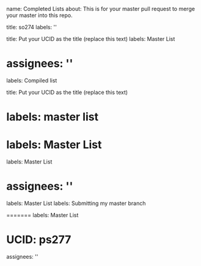 name: Completed Lists
about: This is for your master pull request to merge your master into this repo.


title: so274
labels: ''

title: Put your UCID as the title (replace this text)
labels: Master List

assignees: ''
=======

labels: Compiled list

title: Put your UCID as the title (replace this text)


labels: master list
=======
labels: Master List
=======

labels: Master List

assignees: ''
=======



labels: Master List
labels: Submitting my master branch

=======
labels: Master List

UCID: ps277
=======
assignees: ''

